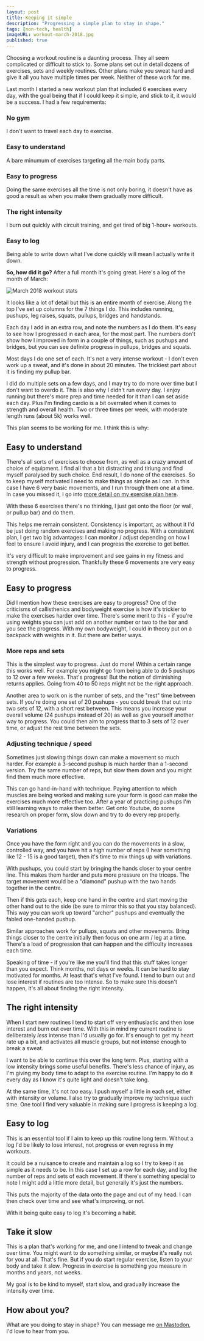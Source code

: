 ```yaml
---
layout: post
title: Keeping it simple
description: "Progressing a simple plan to stay in shape."
tags: [non-tech, health]
imageURL: workout-march-2018.jpg
published: true
---
```


Choosing a workout routine is a daunting process. They all seem complicated or difficult to stick to. Some plans set out in detail dozens of exercises, sets and weekly routines. Other plans make you sweat hard and give it all you have multiple times per week. Neither of these work for me.

Last month I started a new workout plan that included 6 exercises every day, with the goal being that if I could keep it simple, and stick to it, it would be a success. I had a few requirements:

### No gym

I don't want to travel each day to exercise.

### Easy to understand

A bare minumum of exercises targeting all the main body parts.

### Easy to progress

Doing the same exercises all the time is not only boring, it doesn't have as good a result as when you make them gradually more difficult.

### The right intensity

I burn out quickly with circuit training, and get tired of big 1-hour+ workouts.

### Easy to log

Being able to write down what I've done quickly will mean I actually write it down.

**So, how did it go?** After a full month it's going great. Here's a log of the month of March:

![March 2018 workout stats](/images/posts/exercise/workout-march-2018.jpg)

It looks like a lot of detail but this is an entire month of exercise. Along the top I've set up columns for the 7 things I do. This includes running, pushups, leg raises, squats, pullups, bridges and handstands.

Each day I add in an extra row, and note the numbers as I do them. It's easy to see how I progressed in each area, for the most part. The numbers don't show how I improved in form in a couple of things, such as pushups and bridges, but you can see definite progress in pullups, bridges and squats.

Most days I do one set of each. It's not a very intense workout - I don't even work up a sweat, and it's done in about 20 minutes. The trickiest part about it is finding my pullup bar.

I did do multiple sets on a few days, and I may try to do more over time but I don't want to overdo it. This is also why I didn't run every day. I enjoy running but there's more prep and time needed for it than I can set aside each day. Plus I'm finding cardio is a bit overrated when it comes to strength and overall health. Two or three times per week, with moderate length runs (about 5k) works well.

This plan seems to be working for me. I think this is why:

## Easy to understand

There's all sorts of exercises to choose from, as well as a crazy amount of choice of equipment. I find all that a bit distracting and tiriung and find myself paralysed by such choice. End result, I do none of the exercises. So to keep myself motivated I need to make things as simple as I can. In this case I have 6 very basic movements, and I run through them one at a time. In case you missed it, I go into [more detail on my exercise plan here](http://hop.ie/blog/exercise-plan/).

With these 6 exercises there's no thinking, I just get onto the floor (or wall, or pullup bar) and do them.

This helps me remain consistent. Consistency is important, as without it I'd be just doing random exercises and making no progress. With a consistent plan, I get two big advantages: I can monitor / adjust depending on how I feel to ensure I avoid injury, and I can progress the exercise to get better.

It's very difficult to make improvement and see gains in my fitness and strength without progression. Thankfully these 6 movements are very easy to progress.

## Easy to progress

Did I mention how these exercises are easy to progress? One of the criticisms of callisthenics and bodyweight exercise is how it's trickier to make the exercises harder over time. There's some merit to this - if you're using weights you can just add on another number or two to the bar and you see the progress. With my own bodyweight, I could in theory put on a backpack with weights in it. But there are better ways.

### More reps and sets

This is the simplest way to progress. Just do more! Within a certain range this works well. For example you might go from being able to do 5 pushups to 12 over a few weeks. That's progress! But the notion of diminishing returns applies. Going from 40 to 50 reps might not be the right approach.

Another area to work on is the number of sets, and the "rest" time between sets. If you're doing one set of 20 pushups - you could break that out into two sets of 12, with a short rest between. This means you increase your overall volume (24 pushups instead of 20) as well as give yourself another way to progress. You could then aim to progress that to 3 sets of 12 over time, or adjust the rest time between the sets.

### Adjusting technique / speed

Sometimes just slowing things down can make a movement so much harder. For example a 3-second pushup is much harder than a 1-second version. Try the same number of reps, but slow them down and you might find them much more effective.

This can go hand-in-hand with technique. Paying attention to which muscles are being worked and making sure your form is good can make the exercises much more effective too. After a year of practicing pushups I'm still learning ways to make them better. Get onto Youtube, do some research on proper form, slow down and try to do every rep properly.

### Variations

Once you have the form right and you can do the movements in a slow, controlled way, and you have hit a high number of reps (I hear something like 12 - 15 is a good target), then it's time to mix things up with variations.

With pushups, you could start by bringing the hands closer to your centre line. This makes them harder and puts more pressure on the triceps. The target movement would be a "diamond" pushup with the two hands together in the centre.

Then if this gets each, keep one hand in the centre and start moving the other hand out to the side (be sure to mirror this so that you stay balanced). This way you can work up toward "archer" pushups and eventually the fabled one-handed pushup.

Similar approaches work for pullups, squats and other movements. Bring things closer to the centre initially then focus on one arm / leg at a time. There's a load of progression that can happen and the difficulty increases each time.

Speaking of time - if you're like me you'll find that this stuff takes longer than you expect. Think months, not days or weeks. It can be hard to stay motivated for months. At least that's what I've found. I tend to burn out and lose interest if routines are too intense. So to make sure this doesn't happen, it's all about finding the right intensity.

## The right intensity

When I start new routines I tend to start off very enthusiastic and then lose interest and burn out over time. With this in mind my current routine is deliberately _less_ intense than I'd usually go for. It's enough to get my heart rate up a bit, and activates all muscle groups, but not intense enough to break a sweat.

I want to be able to continue this over the long term. Plus, starting with a low intensity brings some useful benefits. There's less chance of injury, as I'm giving my body time to adapt to the exercise routine. I'm happy to do it every day as I know it's quite light and doesn't take long.

At the same time, it's not _too_ easy. I push myself a little in each set, either with intensity or volume. I also try to gradually improve my technique each time. One tool I find very valuable in making sure I progress is keeping a log.

## Easy to log

This is an essential tool if I aim to keep up this routine long term. Without a log I'd be likely to lose interest, not progress or even regress in my workouts.

It could be a nuisance to create and maintain a log so I try to keep it as simple as it needs to be. In this case I set up a row for each day, and log the number of reps and sets of each movement. If there's something special to note I might add a little more detail, but generally it's just the numbers.

This puts the majority of the data onto the page and out of my head. I can then check over time and see what's improving, or not.

With it being quite easy to log it's becoming a habit.

## Take it slow

This is a plan that's working for me, and one I intend to tweak and change over time. You might want to do something similar, or maybe it's really not for you at all. That's fine. But if you do start regular exercise, listen to your body and take it slow. Progress in exercise is something you measure in months and years, not weeks.

My goal is to be kind to myself, start slow, and gradually increase the intensity over time.

## How about you?

What are you doing to stay in shape? You can message me [on Mastodon](https://mastodon.ie/@donovanh), I'd love to hear from you.
